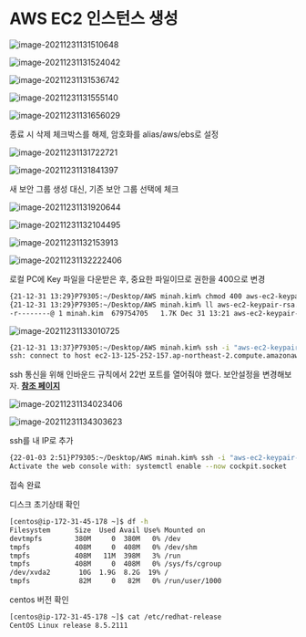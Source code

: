 # AWS EC2 인스턴스 생성

![image-20211231131510648](/static/post/img/image-20211231131510648.png)

![image-20211231131524042](/static/post/img/image-20211231131524042.png)

![image-20211231131536742](/static/post/img/image-20211231131536742.png)

![image-20211231131555140](/static/post/img/image-20211231131555140.png)

![image-20211231131656029](/static/post/img/image-20211231131656029.png)

종료 시 삭제 체크박스를 해제, 암호화를 alias/aws/ebs로 설정



![image-20211231131722721](/static/post/img/image-20211231131722721.png)

![image-20211231131841397](/static/post/img/image-20211231131841397.png)

새 보안 그룹 생성 대신, 기존 보안 그룹 선택에 체크



![image-20211231131920644](/static/post/img/image-20211231131920644.png)

![image-20211231132104495](/static/post/img/image-20211231132104495.png)

![image-20211231132153913](/static/post/img/image-20211231132153913.png)

![image-20211231132222406](/static/post/img/image-20211231132222406.png)

로컬 PC에 Key 파일을 다운받은 후, 중요한 파일이므로 권한을 400으로 변경

```bash
{21-12-31 13:29}P79305:~/Desktop/AWS minah.kim% chmod 400 aws-ec2-keypair-rsa.pem
{21-12-31 13:29}P79305:~/Desktop/AWS minah.kim% ll aws-ec2-keypair-rsa.pem
-r--------@ 1 minah.kim  679754705   1.7K Dec 31 13:21 aws-ec2-keypair-rsa.pem
```

![image-20211231133010725](/static/post/img/image-20211231133010725.png)

```bash
{21-12-31 13:37}P79305:~/Desktop/AWS minah.kim% ssh -i "aws-ec2-keypair-rsa.pem" ec2-user@ec2-13-125-252-157.ap-northeast-2.compute.amazonaws.com
ssh: connect to host ec2-13-125-252-157.ap-northeast-2.compute.amazonaws.com port 22: Operation timed out
```

ssh 통신을 위해 인바운드 규칙에서 22번 포트를 열어줘야 했다. 보안설정을 변경해보자. [**참조 페이지**](https://qiita.com/yokoto/items/338bd80262d9eefb152e)



![image-20211231134023406](/static/post/img/image-20211231134023406.png)

![image-20211231134303623](/static/post/img/image-20211231134303623.png)

ssh를 내 IP로 추가



```bash
{22-01-03 2:51}P79305:~/Desktop/AWS minah.kim% ssh -i "aws-ec2-keypair-rsa.pem" centos@ec2-13-125-213-99.ap-northeast-2.compute.amazonaws.com
Activate the web console with: systemctl enable --now cockpit.socket
```

접속 완료



디스크 초기상태 확인

```bash
[centos@ip-172-31-45-178 ~]$ df -h
Filesystem      Size  Used Avail Use% Mounted on
devtmpfs        380M     0  380M   0% /dev
tmpfs           408M     0  408M   0% /dev/shm
tmpfs           408M   11M  398M   3% /run
tmpfs           408M     0  408M   0% /sys/fs/cgroup
/dev/xvda2       10G  1.9G  8.2G  19% /
tmpfs            82M     0   82M   0% /run/user/1000
```



centos 버전 확인

```bash
[centos@ip-172-31-45-178 ~]$ cat /etc/redhat-release
CentOS Linux release 8.5.2111
```
